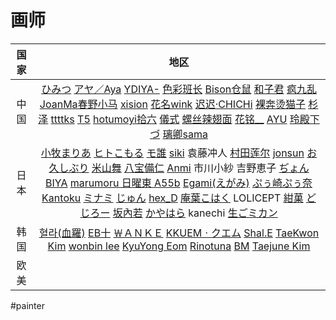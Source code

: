 
# 画师


| 国家 |                                                                                                                                                                                                                                                                                                                                                                                                                                                                                                        地区                                                                                                                                                                                                                                                                                                                                                                                                                                                                                                         |
|:----:|:-------------------------------------------------------------------------------------------------------------------------------------------------------------------------------------------------------------------------------------------------------------------------------------------------------------------------------------------------------------------------------------------------------------------------------------------------------------------------------------------------------------------------------------------------------------------------------------------------------------------------------------------------------------------------------------------------------------------------------------------------------------------------------------------------------------------------------------------------------------------------------------------------------------------------------------------------------------------------------------------------------------------:|
| 中国 |[ひみつ](https://twitter.com/hi_mi_tsu_2) [アヤ／Aya](https://www.pixiv.net/users/3728486/artworks) [YDIYA-](https://weibo.com/YDIYA) [色彩班长](https://weibo.com/n/%E8%89%B2%E5%BD%A9%E7%8F%AD%E9%95%BF) [Bison仓鼠](https://weibo.com/u/1731549793) [和子君](https://weibo.com/u/2264501470) [疯九乱](https://weibo.com/u/7292155347) [JoanMa春野小马](https://weibo.com/u/2386943640) [xision](https://weibo.com/xision) [花名wink](https://weibo.com/u/6394253791) [迟迟·CHICHi](https://weibo.com/u/5748383382) [裸奔烫猫子](https://weibo.com/u/2710448195) [杉泽](https://weibo.com/yourviki) [ttttks](https://weibo.com/u/6424352339) [T5](https://twitter.com/thornsdance) [hotumoyi拾六](https://twitter.com/hitomio16) [儀式](https://www.pixiv.net/users/16275159/artworks) [螺丝辣翅面](https://weibo.com/u/5329902398?is_all=1) [花铭__](https://space.bilibili.com/19916355) [AYU](https://www.artstation.com/ayu-cn) [玲殿下づ](https://space.bilibili.com/352832555?spm_id_from=333.337.0.0) [璃卿sama](https://space.bilibili.com/9098272) |
| 日本 | [小牧まりあ](https://twitter.com/maria_komaki) [ヒトこもる](https://twitter.com/Hitoimim) [モ誰](https://twitter.com/jeonghee1414) [siki](https://twitter.com/chyoellll) 袁藤冲人 [村田莲尔](https://www.pseweb.com/) [jonsun](https://www.pixiv.net/users/60182) [お久しぶり](https://twitter.com/imlllsn) [米山舞](https://twitter.com/yoneyamai) [八宝備仁](https://twitter.com/HAPPOBIJIN) [Anmi](https://www.pixiv.net/users/212801) 市川小紗 吉野恵子 [ぢょん](https://twitter.com/nonohara_dyon3/media ) [BIYA](https://www.pixiv.net/users/59275588/artworks) [marumoru 日曜東 A55b](https://www.pixiv.net/users/4655878) [Egami(えがみ)](https://twitter.com/Egami_Mal) [ぷぅ崎ぷぅ奈](https://twitter.com/punopupupu) [Kantoku](https://www.pixiv.net/users/1565632) [ミナミ](https://twitter.com/minamichando_jo) [じゅん](https://twitter.com/navigavi) [hex_D](https://www.pixiv.net/users/56018056) [庵葉こはく](https://twitter.com/kohaku_anba3) LOLICEPT [紺菓](https://twitter.com/kon_ka827) [どじろー](https://twitter.com/doji_ro) [坂內若](https://twitter.com/sakauchi0) [かやはら](https://twitter.com/kaya7hara) kanechi [生ごミカン](https://twitter.com/nmgmkn)                                                                                                                                                                                                                                                                                                                                                                                                                                                                                                                                                                                                                                                                                                                                                                                                                                                                                                                                                                                                                    |
| 韩国 |  [혈라(血羅)](https://www.pixiv.net/users/3842786) [EB十](https://twitter.com/ebkim00) [￦ＡＮＫＥ](https://twitter.com/Classic_W_) [KKUEMㆍクエム](https://twitter.com/kkuem) [Shal.E](https://www.pixiv.net/users/10705197) [TaeKwon Kim](https://taekwonkim.artstation.com/) [wonbin lee](https://lwbv2001.artstation.com/) [KyuYong Eom](https://kyuyongeom.artstation.com/) [Rinotuna](https://mobile.twitter.com/rinotuna) [BM](https://twitter.com/BM94199) [Taejune Kim](https://taejune.artstation.com/)                                                                                                                                                                                                                                                                                                                                                                                                                                                                                                                                                                                                                                                                                                                                                                                                                                                                                                                                                                                                                   |
| 欧美     |                                                                                                                                                                                                                                                                                                                                                                                                                                                                                                                                                                                                                                                                                                                                                                                                                                                                                                                                                                                                                     |







#painter
